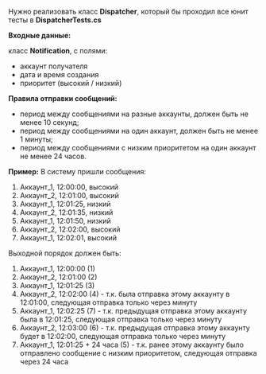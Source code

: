 Нужно реализовать класс **Dispatcher**, который бы проходил все юнит тесты в **DispatcherTests.cs**

**Входные данные:**

класс **Notification**, с полями:
- аккаунт получателя
- дата и время создания
- приоритет (высокий / низкий)


**Правила отправки сообщений:**
- период между сообщениями на разные аккаунты, должен быть не менее 10 секунд;
- период между сообщениями на один аккаунт, должен быть не менее 1 минуты;
- период между сообщениями с низким приоритетом на один аккаунт не менее 24 часов.


**Пример:**
В систему пришли сообщения:

1. Аккаунт_1, 12:00:00, высокий
2. Аккаунт_2, 12:01:00, высокий
3. Аккаунт_1, 12:01:25, низкий
4. Аккаунт_2, 12:01:35, низкий
5. Аккаунт_1, 12:01:50, низкий
6. Аккаунт_2, 12:02:00, высокий
7. Аккаунт_1, 12:02:01, высокий

Выходной порядок должен быть:

1. Аккаунт_1, 12:00:00 (1)
2. Аккаунт_2, 12:01:00 (2)
3. Аккаунт_1, 12:01:25 (3)
4. Аккаунт_2, 12:02:00 (4) - т.к. была отправка этому аккаунту в 12:01:00, следующая отправка только через минуту
5. Аккаунт_1, 12:02:25 (7) - т.к. предыдущая отправка этому аккаунту была в 12:01:25, следующая отправка только через минуту
6. Аккаунт_2, 12:03:00 (6) - т.к. предыдущая отправка этому аккаунту будет в 12:02:00, следующая отправка только через минуту
7. Аккаунт_1, 12:01:25 + 24 часа (5) - т.к. ранее этому аккаунту было отправлено сообщение с низким приоритетом, следующая отправка через 24 часа
